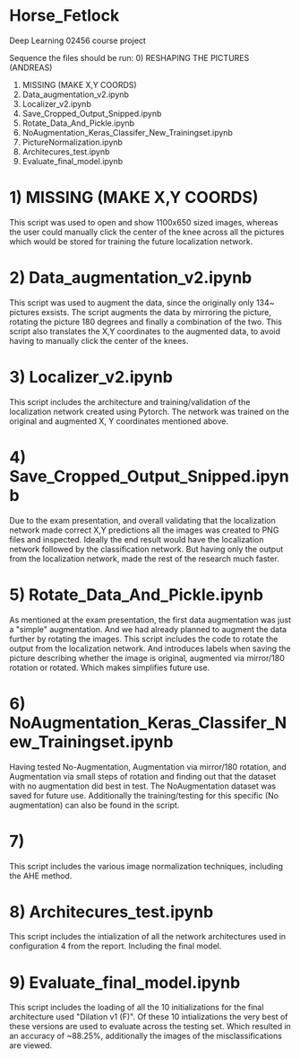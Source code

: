 # Horse_Fetlock
Deep Learning 02456 course project

Sequence the files should be run:
0) RESHAPING THE PICTURES (ANDREAS)
1) MISSING (MAKE X,Y COORDS)
2) Data_augmentation_v2.ipynb
3) Localizer_v2.ipynb
4) Save_Cropped_Output_Snipped.ipynb
5) Rotate_Data_And_Pickle.ipynb
6) NoAugmentation_Keras_Classifer_New_Trainingset.ipynb
7) PictureNormalization.ipynb
8) Architecures_test.ipynb
9) Evaluate_final_model.ipynb


# 1) MISSING (MAKE X,Y COORDS)
This script was used to open and show 1100x650 sized images, whereas the user could manually click the center of the knee across all the pictures which would be stored for training the future localization network.

# 2) Data_augmentation_v2.ipynb
This script was used to augment the data, since the originally only 134~ pictures exsists. The script augments the data by mirroring the picture, rotating the picture 180 degrees and finally a combination of the two. This script also translates the X,Y coordinates to the augmented data, to avoid having to manually click the center of the knees.

# 3) Localizer_v2.ipynb
This script includes the architecture and training/validation of the localization network created using Pytorch. The network was trained on the original and augmented X, Y coordinates mentioned above.

# 4) Save_Cropped_Output_Snipped.ipynb
Due to the exam presentation, and overall validating that the localization network made correct X,Y predictions all the images was created to PNG files and inspected. Ideally the end result would have the localization network followed by the classification network. But having only the output from the localization network, made the rest of the research much faster.

# 5) Rotate_Data_And_Pickle.ipynb
As mentioned at the exam presentation, the first data augmentation was just a "simple" augmentation. And we had already planned to augment the data further by rotating the images. This script includes the code to rotate the output from the localization network. And introduces labels when saving the picture describing whether the image is original, augmented via mirror/180 rotation or rotated. Which makes simplifies future use.

# 6) NoAugmentation_Keras_Classifer_New_Trainingset.ipynb
Having tested No-Augmentation, Augmentation via mirror/180 rotation, and Augmentation via small steps of rotation and finding out that the dataset with no augmentation did best in test. The NoAugmentation dataset was saved for future use. Additionally the training/testing for this specific (No augmentation) can also be found in the script.

# 7) 
This script includes the various image normalization techniques, including the AHE method.

# 8) Architecures_test.ipynb
This script includes the intialization of all the network architectures used in configuration 4 from the report. Including the final model.

# 9) Evaluate_final_model.ipynb
This script includes the loading of all the 10 initializations for the final architecture used "Dilation v1 (F)". Of these 10 intializations the very best of these versions are used to evaluate across the testing set. Which resulted in an accuracy of ~88.25%, additionally the images of the misclassifications are viewed.
